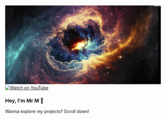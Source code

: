 ![Welcome](./hello_me.png)
[![Watch on YouTube](https://img.youtube.com/vi/P4JidbsvBOU/0.jpg)](https://youtube.com/shorts/P4JidbsvBOU)



### Hey, I'm Mr M 👋  
Wanna explore my projects? Scroll down!
